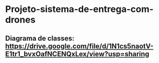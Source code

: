 # Projeto-sistema-de-entrega-com-drones

## Diagrama de classes: https://drive.google.com/file/d/1N1cs5naotV-E1tr1_bvxOafNCENQxLex/view?usp=sharing
